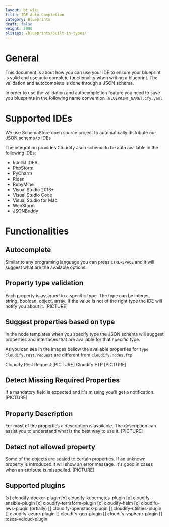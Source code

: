 ```yaml
---
layout: bt_wiki
title: IDE Auto Completion
category: Blueprints
draft: false
weight: 2000
aliases: /blueprints/built-in-types/
---
```


# General
This document is about how you can use your IDE to ensure your blueprint is valid and use auto complete functionality when writing a bluebrint.
The validation and autocomplete is done through a JSON schema.

In order to use the validation and autocompletion feature you need to save you blueprints in the following name convention `[BLUEPRINT_NAME].cfy.yaml`

# Supported IDEs
We use SchemaStore open source project to automatically distribute our JSON schema to IDEs

The integration provides Cloudify Json schema to be auto available in the following IDEs:

- IntelliJ IDEA
- PhpStorm
- PyCharm
- Rider
- RubyMine
- Visual Studio 2013+
- Visual Studio Code
- Visual Studio for Mac
- WebStorm
- JSONBuddy
  
# Functionalities
## Autocomplete
Similar to any programing language you can press `CTRL+SPACE` and it will suggest what are the available options.

## Property type validation
Each property is assigned to a specific type. The type can be integer, string, boolean, object, array. If the value is not of the right type the IDE will notify you about it.
[PICTURE]
## Suggest properties based on type
In the node templates when you specify type the JSON schema will suggest properties and interfaces that are available for that specific type.

As you can see in the images bellow the available properties for `type cloudify.rest.request` are different from `cloudify.nodes.ftp`

Cloudify Rest Request
[PICTURE]
Cloudify FTP
[PICTURE]

## Detect Missing Required Properties
If a mandatory field is expected and it's missing you'll get a notification.
[PICTURE]

## Property Description
For most of the properties a description is available. The description can assist you to understand what is the best way to use it.
[PICTURE]

## Detect not allowed property
Some of the objects are sealed to certain properties. If an unknown property is introduced it will show an error message. It's good in cases when an attribute is misspelled.
[PICTURE]
 
## Supported plugins
[x] cloudify-docker-plugin
[x] cloudify-kubernetes-plugin
[x] cloudify-ansible-plugin
[x] cloudify-terraform-plugin
[x] cloudify-helm
[x] cloudifu-aws-plugin (prtially)
[] cloudify-openstack-plugin
[] cloudify-utilities-plugin
[] cloudify-azure-plugin
[] cloudify-gcp-plugin
[] cloudify-vsphere-plugin
[] tosca-vcloud-plugin